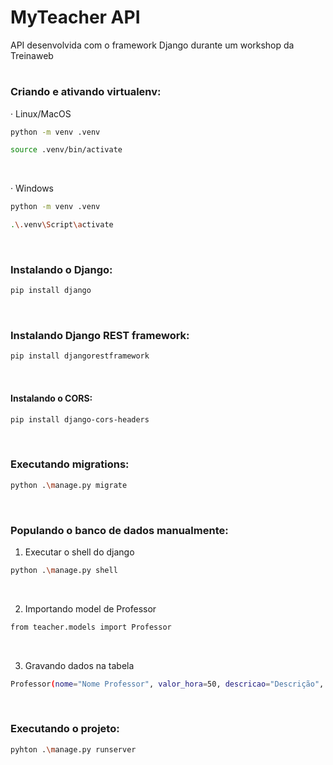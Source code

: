 # MyTeacher API
API desenvolvida com o framework Django durante um workshop da Treinaweb
#

### Criando e ativando virtualenv:

· Linux/MacOS
```bash
python -m venv .venv
```
```bash
source .venv/bin/activate
```

<br>

· Windows
```bash
python -m venv .venv
```
```bash
.\.venv\Script\activate
```

<br>

### Instalando o Django:
```bash
pip install django
```

<br>

### Instalando Django REST framework:
```bash
pip install djangorestframework
```

<br>

#### Instalando o CORS:
```bash
pip install django-cors-headers
```

<br>

### Executando migrations:
```bash
python .\manage.py migrate
```

<br>

### Populando o banco de dados manualmente:
1) Executar o shell do django
```bash
python .\manage.py shell
```

<br>

2) Importando model de Professor
```bash
from teacher.models import Professor
```

<br>

3) Gravando dados na tabela
```bash
Professor(nome="Nome Professor", valor_hora=50, descricao="Descrição", foto="url da imagem professor").save()
```

<br>

### Executando o projeto:
```bash
pyhton .\manage.py runserver
```
